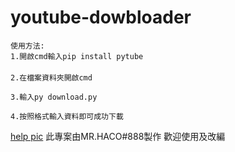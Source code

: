 # youtube-dowbloader


```
使用方法:
1.開啟cmd輸入pip install pytube　
　
2.在檔案資料夾開啟cmd    

3.輸入py download.py   

4.按照格式輸入資料即可成功下載
```
[help pic](https://cdn.haco.tw/github/images/fivem-count-help.png)
此專案由MR.HACO#888製作
歡迎使用及改編
